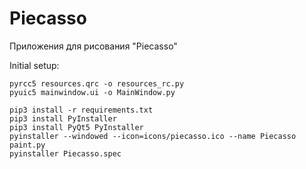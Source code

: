 # Piecasso
Приложения для рисования "Piecasso"

Initial setup:

```
pyrcc5 resources.qrc -o resources_rc.py
pyuic5 mainwindow.ui -o MainWindow.py

pip3 install -r requirements.txt
pip3 install PyInstaller
pip3 install PyQt5 PyInstaller
pyinstaller --windowed --icon=icons/piecasso.ico --name Piecasso paint.py
pyinstaller Piecasso.spec
```
